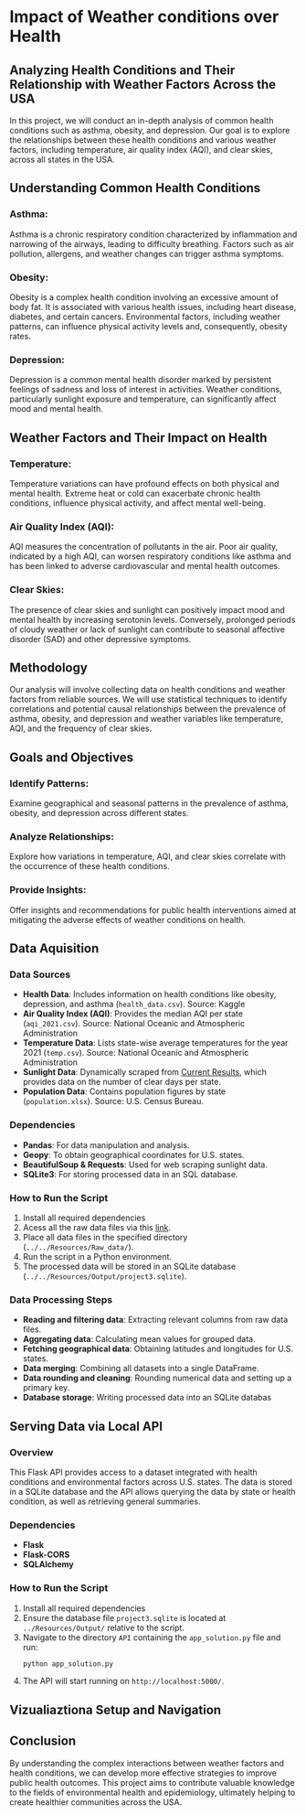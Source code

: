 # Impact of Weather conditions over Health

## Analyzing Health Conditions and Their Relationship with Weather Factors Across the USA
In this project, we will conduct an in-depth analysis of common health conditions such as asthma, obesity, and depression. Our goal is to explore the relationships between these health conditions and various weather factors, including temperature, air quality index (AQI), and clear skies, across all states in the USA.

## Understanding Common Health Conditions

### Asthma:
Asthma is a chronic respiratory condition characterized by inflammation and narrowing of the airways, leading to difficulty breathing. Factors such as air pollution, allergens, and weather changes can trigger asthma symptoms.
### Obesity:
Obesity is a complex health condition involving an excessive amount of body fat. It is associated with various health issues, including heart disease, diabetes, and certain cancers. Environmental factors, including weather patterns, can influence physical activity levels and, consequently, obesity rates.
### Depression:
Depression is a common mental health disorder marked by persistent feelings of sadness and loss of interest in activities. Weather conditions, particularly sunlight exposure and temperature, can significantly affect mood and mental health.

## Weather Factors and Their Impact on Health

### Temperature:
Temperature variations can have profound effects on both physical and mental health. Extreme heat or cold can exacerbate chronic health conditions, influence physical activity, and affect mental well-being.
### Air Quality Index (AQI):
AQI measures the concentration of pollutants in the air. Poor air quality, indicated by a high AQI, can worsen respiratory conditions like asthma and has been linked to adverse cardiovascular and mental health outcomes.
### Clear Skies:
The presence of clear skies and sunlight can positively impact mood and mental health by increasing serotonin levels. Conversely, prolonged periods of cloudy weather or lack of sunlight can contribute to seasonal affective disorder (SAD) and other depressive symptoms.

## Methodology

Our analysis will involve collecting data on health conditions and weather factors from reliable sources. We will use statistical techniques to identify correlations and potential causal relationships between the prevalence of asthma, obesity, and depression and weather variables like temperature, AQI, and the frequency of clear skies.

## Goals and Objectives

### Identify Patterns:
Examine geographical and seasonal patterns in the prevalence of asthma, obesity, and depression across different states.
### Analyze Relationships:
Explore how variations in temperature, AQI, and clear skies correlate with the occurrence of these health conditions.
### Provide Insights:
Offer insights and recommendations for public health interventions aimed at mitigating the adverse effects of weather conditions on health.

## Data Aquisition

### Data Sources
- **Health Data**: Includes information on health conditions like obesity, depression, and asthma (`health_data.csv`). Source: Kaggle
- **Air Quality Index (AQI)**: Provides the median AQI per state (`aqi_2021.csv`). Source: National Oceanic and Atmospheric Administration
- **Temperature Data**: Lists state-wise average temperatures for the year 2021 (`temp.csv`). Source: National Oceanic and Atmospheric Administration
- **Sunlight Data**: Dynamically scraped from [Current Results](https://www.currentresults.com/Weather/US/average-annual-state-sunshine.php), which provides data on the number of clear days per state.
- **Population Data**: Contains population figures by state (`population.xlsx`). Source: U.S. Census Bureau.

### Dependencies
- **Pandas**: For data manipulation and analysis.
- **Geopy**: To obtain geographical coordinates for U.S. states.
- **BeautifulSoup & Requests**: Used for web scraping sunlight data.
- **SQLite3**: For storing processed data in an SQL database.

### How to Run the Script
1. Install all required dependencies
2. Acess all the raw data files via this [link](https://drive.google.com/drive/folders/1bKu4oZ_xsZzrS1Nzyk13LZjRdaeh1BHM).
3. Place all data files in the specified directory (`../../Resources/Raw_data/`).
3. Run the script in a Python environment.
4. The processed data will be stored in an SQLite database (`../../Resources/Output/project3.sqlite`).

### Data Processing Steps
- **Reading and filtering data**: Extracting relevant columns from raw data files.
- **Aggregating data**: Calculating mean values for grouped data.
- **Fetching geographical data**: Obtaining latitudes and longitudes for U.S. states.
- **Data merging**: Combining all datasets into a single DataFrame.
- **Data rounding and cleaning**: Rounding numerical data and setting up a primary key.
- **Database storage**: Writing processed data into an SQLite databas

## Serving Data via Local API

### Overview
This Flask API provides access to a dataset integrated with health conditions and environmental factors across U.S. states. The data is stored in a SQLite database and the API allows querying the data by state or health condition, as well as retrieving general summaries.

### Dependencies
- **Flask**
- **Flask-CORS**
- **SQLAlchemy**

### How to Run the Script
1. Install all required dependencies
2. Ensure the database file `project3.sqlite` is located at  `../Resources/Output/` relative to the script.
3. Navigate to the directory `API` containing the `app_solution.py` file and run:
   ```bash
   python app_solution.py
4. The API will start running on `http://localhost:5000/`.

## Vizualiaztiona Setup and Navigation



## Conclusion
By understanding the complex interactions between weather factors and health conditions, we can develop more effective strategies to improve public health outcomes. This project aims to contribute valuable knowledge to the fields of environmental health and epidemiology, ultimately helping to create healthier communities across the USA.


